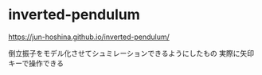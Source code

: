 # inverted-pendulum

https://jun-hoshina.github.io/inverted-pendulum/

倒立振子をモデル化させてシュミレーションできるようにしたもの
実際に矢印キーで操作できる
